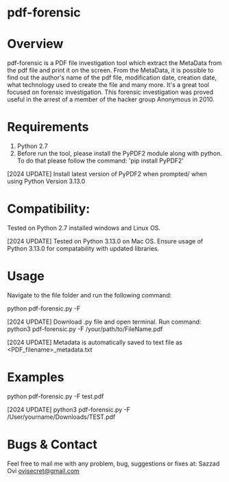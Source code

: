 # pdf-forensic

Overview
=========
pdf-forensic is a PDF file investigation tool which extract the MetaData from the pdf file and print it on the screen. From the MetaData, it is possible to find out the author's name of the pdf file, modification date, creation date, what technology used to create the file and many more. It's a great tool focused on forensic investigation. This forensic investigation was proved useful in the arrest of a member of the hacker group Anonymous in 2010.

Requirements
============
1. Python 2.7
2. Before run the tool, please install the PyPDF2 module along with python. To do that please follow the command:
'pip install PyPDF2'

[2024 UPDATE] Install latest version of PyPDF2 when prompted/ when using Python Version 3.13.0

Compatibility:
============
Tested on Python 2.7 installed windows and Linux OS.

[2024 UPDATE] Tested on Python 3.13.0 on Mac OS. Ensure usage of Python 3.13.0 for compatability with updated libraries.

Usage
=====
Navigate to the file folder and run the following command:

python pdf-forensic.py -F <File Name>

[2024 UPDATE] Download .py file and open terminal. Run command: 
python3 pdf-forensic.py -F /your/path/to/FileName.pdf

[2024 UPDATE] Metadata is automatically saved to text file as <PDF_filename>_metadata.txt

Examples
========
python pdf-forensic.py -F test.pdf

[2024 UPDATE] python3 pdf-forensic.py -F /User/yourname/Downloads/TEST.pdf

Bugs & Contact
==============
Feel free to mail me with any problem, bug, suggestions or fixes at:
Sazzad Ovi <ovisecret@gmail.com>
